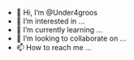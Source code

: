 - 👋 Hi, I’m @Under4groos
- 👀 I’m interested in ...
- 🌱 I’m currently learning ...
- 💞️ I’m looking to collaborate on ...
- 📫 How to reach me ...

<!---
Under4groos/Under4groos is a ✨ special ✨ repository because its `README.md` (this file) appears on your GitHub profile.
You can click the Preview link to take a look at your changes.
--->
